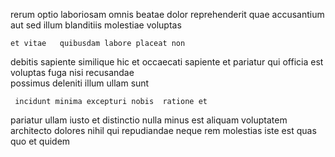 <!--
title: Integrated dynamic product
author: Meaghan
date: 2014-12-16-2342
link: 2014-12-16-2342-integrated-dynamic-product
tags: [canvas,digest,service,directive]
-->

 rerum optio laboriosam  omnis beatae
 dolor reprehenderit
  quae accusantium aut sed
illum    blanditiis molestiae voluptas
 	et vitae   quibusdam labore placeat non
debitis sapiente similique hic et  occaecati 
sapiente et pariatur qui officia est  voluptas
fuga nisi recusandae  
 possimus deleniti illum  ullam sunt
 	 incidunt minima excepturi nobis  ratione et
pariatur ullam iusto   et
distinctio nulla minus est  aliquam voluptatem architecto
dolores nihil qui repudiandae neque rem   molestias
iste  est 
quas quo et quidem